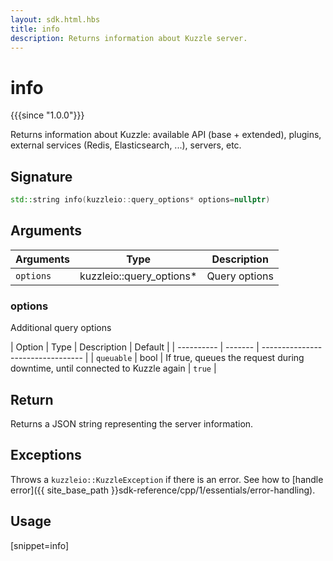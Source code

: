 ```yaml
---
layout: sdk.html.hbs
title: info
description: Returns information about Kuzzle server.
---
```


# info

{{{since "1.0.0"}}}

Returns information about Kuzzle: available API (base + extended), plugins, external services (Redis, Elasticsearch, ...), servers, etc.

## Signature

```cpp
std::string info(kuzzleio::query_options* options=nullptr)
```

## Arguments

| Arguments | Type          | Description       |
| --------- | ------------- | ------------------|
| `options` | kuzzleio::query_options* | Query options | no       |

### options

Additional query options

| Option     | Type   | Description                       | Default |
| ---------- | ------- | --------------------------------- | 
| `queuable` | bool | If true, queues the request during downtime, until connected to Kuzzle again | `true`  |

## Return

Returns a JSON string representing the server information.

## Exceptions

Throws a `kuzzleio::KuzzleException` if there is an error. See how to [handle error]({{ site_base_path }}sdk-reference/cpp/1/essentials/error-handling).

## Usage

[snippet=info]
